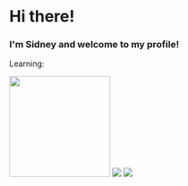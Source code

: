 <body >
            
<h1>Hi there!</h1>
<h3>I'm Sidney and welcome to my profile!</h3>

Learning:
          
<div>
            <img height="180em" src="https://cdn.jsdelivr.net/gh/devicons/devicon@latest/icons/html5/html5-original.svg" />
            <img src="https://cdn.jsdelivr.net/gh/devicons/devicon@latest/icons/css3/css3-original.svg" />
            <img src="https://cdn.jsdelivr.net/gh/devicons/devicon@latest/icons/javascript/javascript-plain.svg" />
          
</div>
          
</body>

